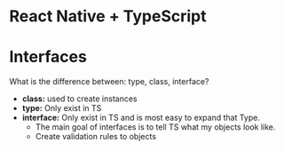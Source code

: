# React Native + TypeScript

# Interfaces

What is the difference between: type, class, interface?

- **class:** used to create instances
- **type:** Only exist in TS
- **interface:** Only exist in TS and is most easy to expand that Type.
  - The main goal of interfaces is to tell TS what my objects look like.
  - Create validation rules to objects
